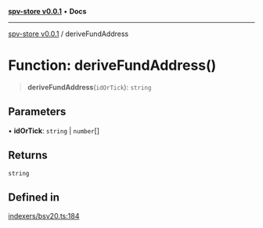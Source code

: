 [**spv-store v0.0.1**](../README.md) • **Docs**

***

[spv-store v0.0.1](../globals.md) / deriveFundAddress

# Function: deriveFundAddress()

> **deriveFundAddress**(`idOrTick`): `string`

## Parameters

• **idOrTick**: `string` \| `number`[]

## Returns

`string`

## Defined in

[indexers/bsv20.ts:184](https://github.com/shruggr/ts-casemod-spv/blob/050b8a2b88441deb8165e8e49b26bc7bba8ae64e/src/indexers/bsv20.ts#L184)
